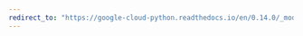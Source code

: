 ```yaml
---
redirect_to: "https://google-cloud-python.readthedocs.io/en/0.14.0/_modules/gcloud/pubsub/iam.html"
---
```

